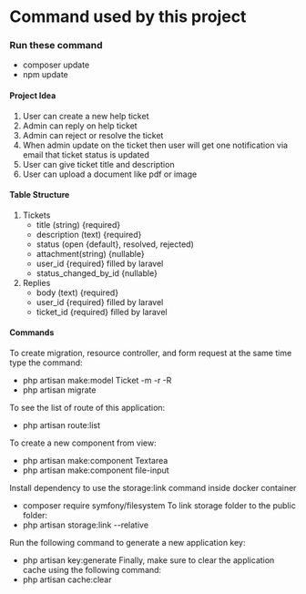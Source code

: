 # Command used by this project

### Run these command
- composer update
- npm update

#### Project Idea
1. User can create a new help ticket
2. Admin can reply on help ticket
3. Admin can reject or resolve the ticket
4. When admin update on the ticket then user will get one notification via email that ticket status is updated
5. User can give ticket title and description
6. User can upload a document like pdf or image

#### Table Structure
1. Tickets 
    - title (string) {required} 
    - description (text) {required}
    - status (open {default}, resolved, rejected) 
    - attachment(string) {nullable}
    - user_id {required} filled by laravel
    - status_changed_by_id {nullable}
2. Replies 
    - body (text) {required}
    - user_id {required} filled by laravel
    - ticket_id {required} filled by laravel

#### Commands
To create migration, resource controller, and form request at the same time type the command:
- php artisan make:model Ticket -m -r -R
- php artisan migrate

To see the list of route of this application:
- php artisan route:list

To create a new component from view:
- php artisan make:component Textarea
- php artisan make:component file-input

Install dependency to use the storage:link command inside docker container
- composer require symfony/filesystem
To link storage folder to the public folder:
- php artisan storage:link --relative

Run the following command to generate a new application key:
- php artisan key:generate
Finally, make sure to clear the application cache using the following command:
- php artisan cache:clear